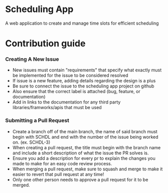 # Scheduling App
A web application to create and manage time slots for efficient scheduling

# Contribution guide
### Creating A New Issue 
- New issues must contain "requirements" that specify what exactly must be implemented for the issue to be considered resolved
- If issue is a new feature, adding details regarding the design is a plus 
- Be sure to connect the issue to the scheduling app project on github 
- Also ensure that the correct label is attached (bug, feature, or documentation)
- Add in links to the documentation for any third party libraries/framworks/apis that must be used
### Submitting a Pull Request
- Create a branch off of the main branch, the name of said branch must begin with SCHDL and end with the number of the issue being worked on. (ex. SCHDL-3)
- When creating a pull request, the title must begin with the branch name and include a short description of what the issue the PR solves is.
- Ensure you add a description for every pr to explain the changes you made to make for an easy code review process.
- When merging a pull request, make sure to squash and merge to make it easier to revert that pull request at any time!
- Only one other person needs to approve a pull request for it to be merged.
